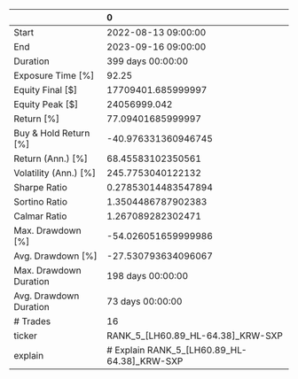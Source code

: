 |                        | 0                                           |
|:-----------------------|:--------------------------------------------|
| Start                  | 2022-08-13 09:00:00                         |
| End                    | 2023-09-16 09:00:00                         |
| Duration               | 399 days 00:00:00                           |
| Exposure Time [%]      | 92.25                                       |
| Equity Final [$]       | 17709401.685999997                          |
| Equity Peak [$]        | 24056999.042                                |
| Return [%]             | 77.09401685999997                           |
| Buy & Hold Return [%]  | -40.976331360946745                         |
| Return (Ann.) [%]      | 68.45583102350561                           |
| Volatility (Ann.) [%]  | 245.7753040122132                           |
| Sharpe Ratio           | 0.27853014483547894                         |
| Sortino Ratio          | 1.3504486787902383                          |
| Calmar Ratio           | 1.267089282302471                           |
| Max. Drawdown [%]      | -54.026051659999986                         |
| Avg. Drawdown [%]      | -27.530793634096067                         |
| Max. Drawdown Duration | 198 days 00:00:00                           |
| Avg. Drawdown Duration | 73 days 00:00:00                            |
| # Trades               | 16                                          |
| ticker                 | RANK_5_[LH60.89_HL-64.38]_KRW-SXP           |
| explain                | # Explain RANK_5_[LH60.89_HL-64.38]_KRW-SXP |